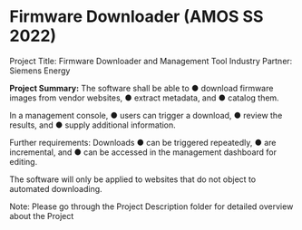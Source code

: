 # Firmware Downloader (AMOS SS 2022)
Project Title: Firmware Downloader and Management Tool
Industry Partner: Siemens Energy

**Project Summary:**
The software shall be able to
  ● download firmware images from vendor websites,
  ● extract metadata, and
  ● catalog them.

In a management console,
  ● users can trigger a download,
  ● review the results, and
  ● supply additional information.

Further requirements: Downloads
  ● can be triggered repeatedly,
  ● are incremental, and
  ● can be accessed in the management dashboard for editing.

The software will only be applied to websites that do not object to automated downloading.

Note: Please go through the Project Description folder for detailed overview about the Project
